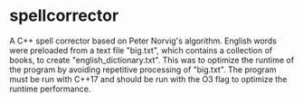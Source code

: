 # spellcorrector

A C++ spell corrector based on Peter Norvig's algorithm.
English words were preloaded from a text file "big.txt", which contains a collection of books, to create
"english_dictionary.txt". This was to optimize the runtime of the program by avoiding repetitive processing
of "big.txt".
The program must be run with C++17 and should be run with the O3 flag to optimize the runtime performance.

